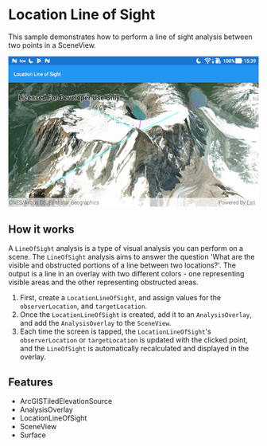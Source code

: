 # Location Line of Sight

This sample demonstrates how to perform a line of sight analysis between two points in a SceneView.

![Location Line of Sight App](location-line-of-sight.png)

## How it works
A `LineOfSight` analysis is a type of visual analysis you can perform on a scene. The `LineOfSight` analysis aims to answer the question 'What are the visible and obstructed portions of a line between two locations?'. The output is a line in an overlay with two different colors - one representing visible areas and the other representing obstructed areas.

1. First, create a `LocationLineOfSight`, and assign values for the `observerLocation`, and `targetLocation`.
1. Once the `LocationLineOfSight` is created, add it to an `AnalysisOverlay`, and add the `AnalysisOverlay` to the `SceneView`.
1. Each time the screen is tapped, the `LocationLineOfSight`'s `observerLocation` or `targetLocation` is updated with the clicked point, and the `LineOfSight` is automatically recalculated and displayed in the overlay.

## Features
- ArcGISTiledElevationSource
- AnalysisOverlay
- LocationLineOfSight
- SceneView
- Surface